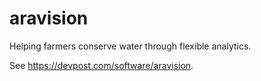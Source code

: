 # aravision

Helping farmers conserve water through flexible analytics.

See <https://devpost.com/software/aravision>.